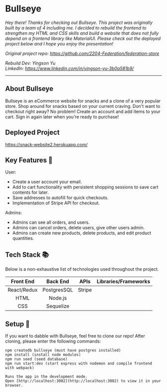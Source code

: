 # Bullseye

<em>Hey there! Thanks for checking out Bullseye.</em>
<em>This project was originally built by a team of 4 including me. I decided to rebuild the frontend to strengthen my HTML and CSS skills and build a website that does not fully depend on a frontend library like MaterialUI. Please check out the deployed project below and I hope you enjoy the presentation!</em>

<em>Original project repo: https://github.com/2204-Federation/federation-store</em>

<em>Rebuild Dev: Yingson Yu</em><br/>
<em>LinkedIn: https://www.linkedin.com/in/yingson-yu-3b0a581b9/</em>

---

## About Bullseye

Bullseye is an eCommerce website for snacks and a clone of a very popular store. Shop around for snacks based on your current craving. Don't want to checkout right away? No problem! Create an account and add items to your cart. Sign in again later when you're ready to purchase!

## Deployed Project

https://snack-website2.herokuapp.com/

## Key Features :key:

User:

- Create a user account your email.
- Add to cart functionality with persistent shopping sessions to save cart contents for later.
- Save addresses to autofill for quick checkouts.
- Implementation of Stripe API for checkout.

Admins:

- Admins can see all orders, and users.
- Admins can cancel orders, delete users, give other users admin.
- Admins can create new products, delete products, and edit product quantities.

## Tech Stack :books:

Below is a non-exhaustive list of technologies used throughout the project.

|  Front End  |  Back End   |  APIs  | Libraries/Frameworks |
| :---------: | :---------: | :----: | :------------------: |
| React/Redux | PostgresSQL | Stripe |                      |
|    HTML     |   Node.js   |        |
|     CSS     |  Sequelize  |        |

## Setup :rocket:

If you want to dabble with Bullseye, feel free to clone our repo! After cloning, please enter the following commands:

```
npm createdb bullseye (must have postgres installed)
npm install (install node modules)
npm run seed (seed database)
npm run start:dev (start express with nodemon and compile frontend with webpack)

Runs the app in the development mode.
Open [http://localhost:3002](http://localhost:3002) to view it in your browser.
```
